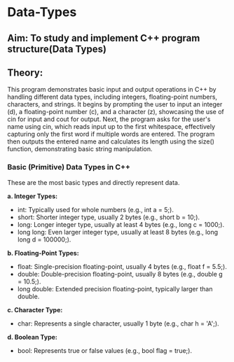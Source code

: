 # Data-Types
## Aim: To study and implement C++ program structure(Data Types)

## Theory: 
This program demonstrates basic input and output operations in C++ by handling different data types, including integers, floating-point numbers, characters, and strings. It begins by prompting the user to input an integer (d), a floating-point number (c), and a character (z), showcasing the use of cin for input and cout for output. Next, the program asks for the user's name using cin, which reads input up to the first whitespace, effectively capturing only the first word if multiple words are entered. The program then outputs the entered name and calculates its length using the size() function, demonstrating basic string manipulation.

### Basic (Primitive) Data Types in C++
These are the most basic types and directly represent data.

**a. Integer Types:**
- int: Typically used for whole numbers (e.g., int a = 5;).
- short: Shorter integer type, usually 2 bytes (e.g., short b = 10;).
- long: Longer integer type, usually at least 4 bytes (e.g., long c = 1000;).
- long long: Even larger integer type, usually at least 8 bytes (e.g., long long d = 100000;).

**b. Floating-Point Types:**
- float: Single-precision floating-point, usually 4 bytes (e.g., float f = 5.5;).
- double: Double-precision floating-point, usually 8 bytes (e.g., double g = 10.5;).
- long double: Extended precision floating-point, typically larger than double.

**c. Character Type:**
- char: Represents a single character, usually 1 byte (e.g., char h = 'A';).

**d. Boolean Type:**
- bool: Represents true or false values (e.g., bool flag = true;).
